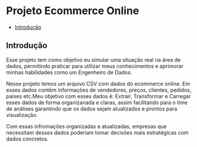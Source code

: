 
# Projeto Ecommerce Online

- [Introdução](#introdução)

## Introdução

Esse projeto tem como objetivo eu simular uma situação real na área de dados, permitindo praticar para utilizar meus conhecimentos e aprimorar minhas habilidades como um Engenheiro de Dados.

Nesse projeto temos um arquivo CSV com dados do ecommerce online. Em esses dados contém informações de vendedores, preços, clientes, pedidos, países etc.Meu objetivo com esses dados é: Extrair, Transformar e Carregar esses dados de forma organizanada e claras, assim facilitando para o time de análises garantindo que os dados sejam atualizados e prontos para visualização.

Com essas infromações organizadas e atualizadas, empresas que necessitam desses dados poderiam tomar decisões mais estratégicas com dados concretos.
